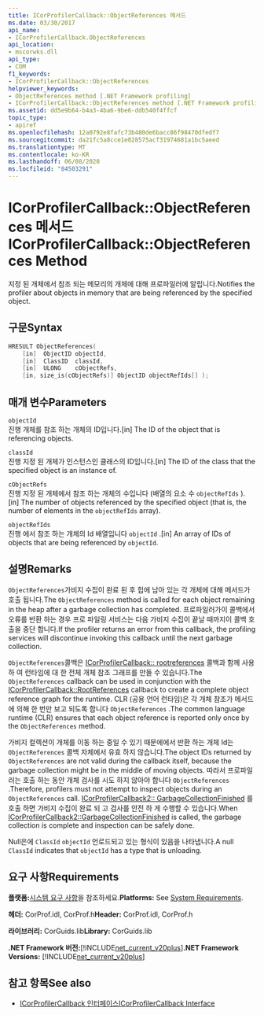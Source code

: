 ```yaml
---
title: ICorProfilerCallback::ObjectReferences 메서드
ms.date: 03/30/2017
api_name:
- ICorProfilerCallback.ObjectReferences
api_location:
- mscorwks.dll
api_type:
- COM
f1_keywords:
- ICorProfilerCallback::ObjectReferences
helpviewer_keywords:
- ObjectReferences method [.NET Framework profiling]
- ICorProfilerCallback::ObjectReferences method [.NET Framework profiling]
ms.assetid: dd5e9b64-b4a3-4ba6-9be6-ddb540f4ffcf
topic_type:
- apiref
ms.openlocfilehash: 12a0792e8fafc73b480de6bacc86f98470dfedf7
ms.sourcegitcommit: da21fc5a8cce1e028575acf31974681a1bc5aeed
ms.translationtype: MT
ms.contentlocale: ko-KR
ms.lasthandoff: 06/08/2020
ms.locfileid: "84503291"
---
```

# <a name="icorprofilercallbackobjectreferences-method"></a><span data-ttu-id="5b616-102">ICorProfilerCallback::ObjectReferences 메서드</span><span class="sxs-lookup"><span data-stu-id="5b616-102">ICorProfilerCallback::ObjectReferences Method</span></span>
<span data-ttu-id="5b616-103">지정 된 개체에서 참조 되는 메모리의 개체에 대해 프로파일러에 알립니다.</span><span class="sxs-lookup"><span data-stu-id="5b616-103">Notifies the profiler about objects in memory that are being referenced by the specified object.</span></span>  
  
## <a name="syntax"></a><span data-ttu-id="5b616-104">구문</span><span class="sxs-lookup"><span data-stu-id="5b616-104">Syntax</span></span>  
  
```cpp  
HRESULT ObjectReferences(  
    [in]  ObjectID objectId,  
    [in]  ClassID  classId,  
    [in]  ULONG    cObjectRefs,  
    [in, size_is(cObjectRefs)] ObjectID objectRefIds[] );  
```  
  
## <a name="parameters"></a><span data-ttu-id="5b616-105">매개 변수</span><span class="sxs-lookup"><span data-stu-id="5b616-105">Parameters</span></span>  
 `objectId`  
 <span data-ttu-id="5b616-106">진행 개체를 참조 하는 개체의 ID입니다.</span><span class="sxs-lookup"><span data-stu-id="5b616-106">[in] The ID of the object that is referencing objects.</span></span>  
  
 `classId`  
 <span data-ttu-id="5b616-107">진행 지정 된 개체가 인스턴스인 클래스의 ID입니다.</span><span class="sxs-lookup"><span data-stu-id="5b616-107">[in] The ID of the class that the specified object is an instance of.</span></span>  
  
 `cObjectRefs`  
 <span data-ttu-id="5b616-108">진행 지정 된 개체에서 참조 하는 개체의 수입니다 (배열의 요소 수 `objectRefIds` ).</span><span class="sxs-lookup"><span data-stu-id="5b616-108">[in] The number of objects referenced by the specified object (that is, the number of elements in the `objectRefIds` array).</span></span>  
  
 `objectRefIds`  
 <span data-ttu-id="5b616-109">진행 에서 참조 하는 개체의 Id 배열입니다 `objectId` .</span><span class="sxs-lookup"><span data-stu-id="5b616-109">[in] An array of IDs of objects that are being referenced by `objectId`.</span></span>  
  
## <a name="remarks"></a><span data-ttu-id="5b616-110">설명</span><span class="sxs-lookup"><span data-stu-id="5b616-110">Remarks</span></span>  
 <span data-ttu-id="5b616-111">`ObjectReferences`가비지 수집이 완료 된 후 힙에 남아 있는 각 개체에 대해 메서드가 호출 됩니다.</span><span class="sxs-lookup"><span data-stu-id="5b616-111">The `ObjectReferences` method is called for each object remaining in the heap after a garbage collection has completed.</span></span> <span data-ttu-id="5b616-112">프로파일러가이 콜백에서 오류를 반환 하는 경우 프로 파일링 서비스는 다음 가비지 수집이 끝날 때까지이 콜백 호출을 중단 합니다.</span><span class="sxs-lookup"><span data-stu-id="5b616-112">If the profiler returns an error from this callback, the profiling services will discontinue invoking this callback until the next garbage collection.</span></span>  
  
 <span data-ttu-id="5b616-113">`ObjectReferences`콜백은 [ICorProfilerCallback:: rootreferences](icorprofilercallback-rootreferences-method.md) 콜백과 함께 사용 하 여 런타임에 대 한 전체 개체 참조 그래프를 만들 수 있습니다.</span><span class="sxs-lookup"><span data-stu-id="5b616-113">The `ObjectReferences` callback can be used in conjunction with the [ICorProfilerCallback::RootReferences](icorprofilercallback-rootreferences-method.md) callback to create a complete object reference graph for the runtime.</span></span> <span data-ttu-id="5b616-114">CLR (공용 언어 런타임)은 각 개체 참조가 메서드에 의해 한 번만 보고 되도록 합니다 `ObjectReferences` .</span><span class="sxs-lookup"><span data-stu-id="5b616-114">The common language runtime (CLR) ensures that each object reference is reported only once by the `ObjectReferences` method.</span></span>  
  
 <span data-ttu-id="5b616-115">가비지 컬렉션이 개체를 이동 하는 중일 수 있기 때문에에서 반환 하는 개체 Id는 `ObjectReferences` 콜백 자체에서 유효 하지 않습니다.</span><span class="sxs-lookup"><span data-stu-id="5b616-115">The object IDs returned by `ObjectReferences` are not valid during the callback itself, because the garbage collection might be in the middle of moving objects.</span></span> <span data-ttu-id="5b616-116">따라서 프로파일러는 호출 하는 동안 개체 검사를 시도 하지 않아야 합니다 `ObjectReferences` .</span><span class="sxs-lookup"><span data-stu-id="5b616-116">Therefore, profilers must not attempt to inspect objects during an `ObjectReferences` call.</span></span> <span data-ttu-id="5b616-117">[ICorProfilerCallback2:: GarbageCollectionFinished](icorprofilercallback2-garbagecollectionfinished-method.md) 를 호출 하면 가비지 수집이 완료 되 고 검사를 안전 하 게 수행할 수 있습니다.</span><span class="sxs-lookup"><span data-stu-id="5b616-117">When [ICorProfilerCallback2::GarbageCollectionFinished](icorprofilercallback2-garbagecollectionfinished-method.md) is called, the garbage collection is complete and inspection can be safely done.</span></span>  
  
 <span data-ttu-id="5b616-118">Null은에 `ClassId` `objectId` 언로드되고 있는 형식이 있음을 나타냅니다.</span><span class="sxs-lookup"><span data-stu-id="5b616-118">A null `ClassId` indicates that `objectId` has a type that is unloading.</span></span>  
  
## <a name="requirements"></a><span data-ttu-id="5b616-119">요구 사항</span><span class="sxs-lookup"><span data-stu-id="5b616-119">Requirements</span></span>  
 <span data-ttu-id="5b616-120">**플랫폼:**[시스템 요구 사항](../../get-started/system-requirements.md)을 참조하세요.</span><span class="sxs-lookup"><span data-stu-id="5b616-120">**Platforms:** See [System Requirements](../../get-started/system-requirements.md).</span></span>  
  
 <span data-ttu-id="5b616-121">**헤더:** CorProf.idl, CorProf.h</span><span class="sxs-lookup"><span data-stu-id="5b616-121">**Header:** CorProf.idl, CorProf.h</span></span>  
  
 <span data-ttu-id="5b616-122">**라이브러리:** CorGuids.lib</span><span class="sxs-lookup"><span data-stu-id="5b616-122">**Library:** CorGuids.lib</span></span>  
  
 <span data-ttu-id="5b616-123">**.NET Framework 버전:**[!INCLUDE[net_current_v20plus](../../../../includes/net-current-v20plus-md.md)]</span><span class="sxs-lookup"><span data-stu-id="5b616-123">**.NET Framework Versions:** [!INCLUDE[net_current_v20plus](../../../../includes/net-current-v20plus-md.md)]</span></span>  
  
## <a name="see-also"></a><span data-ttu-id="5b616-124">참고 항목</span><span class="sxs-lookup"><span data-stu-id="5b616-124">See also</span></span>

- [<span data-ttu-id="5b616-125">ICorProfilerCallback 인터페이스</span><span class="sxs-lookup"><span data-stu-id="5b616-125">ICorProfilerCallback Interface</span></span>](icorprofilercallback-interface.md)
